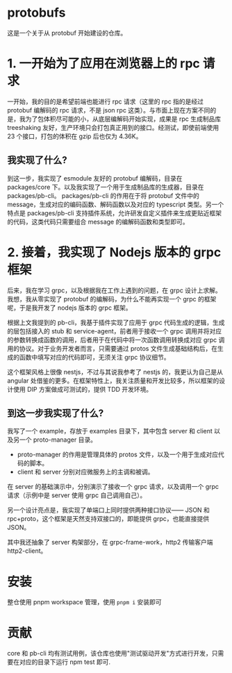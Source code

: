 # protobufs

这是一个关于从 protobuf 开始建设的仓库。

# 1. 一开始为了应用在浏览器上的 rpc 请求

一开始，我的目的是希望前端也能进行 rpc 请求（这里的 rpc 指的是经过 protobuf 编解码的 rpc 请求，不是 json rpc 这类）。与市面上现在方案不同的是，我为了包体积尽可能的小，从底层编解码开始实现，成果是 rpc 生成制品库 treeshaking 友好，生产环境只会打包真正用到的接口。经测试，即使前端使用 23 个接口，打包的体积在 gzip 后也仅为 4.36K。

## 我实现了什么?

到这一步，我实现了 esmodule 友好的 protobuf 编解码，目录在 packages/core 下。以及我实现了一个用于生成制品库的生成器，目录在 packages/pb-cli。
packages/pb-cli 的作用在于将 protobuf 文件中的 message，生成对应的编码函数、解码函数以及对应的 typescript 类型。另一个特点是 packages/pb-cli 支持插件系统，允许研发自定义插件来生成更贴近框架的代码，这类代码只需要组合 message 的编解码函数和类型即可。

# 2. 接着，我实现了 Nodejs 版本的 grpc 框架

后来，我在学习 grpc，以及根据我在工作上遇到的问题，在 grpc 设计上求解。我想，我从零实现了 protobuf 的编解码，为什么不能再实现一个 grpc 的框架呢，于是我开发了 nodejs 版本的 grpc 框架。

根据上文我提到的 pb-cli，我基于插件实现了应用于 grpc 代码生成的逻辑，生成的层包括接入的 stub 和 service-agent，前者用于接收一个 grpc 调用并将对应的参数转换成函数的调用，后者用于在代码中将一次函数调用转换成对应 grpc 调用的协议。对于业务开发者而言，只需要通过 protos 文件生成基础结构后，在生成的函数中填写对应的代码即可，无须关注 grpc 协议细节。

这个框架风格上很像 nestjs，不过与其说我参考了 nestjs 的，我更认为自己是从 angular 处借鉴的更多。在框架特性上，我关注质量和开发比较多，所以框架的设计使用 DIP 方案做成可测试的，提供 TDD 开发环境。

## 到这一步我实现了什么?

我写了一个 example，存放于 examples 目录下，其中包含 server 和 client 以及另一个 proto-manager 目录。

- proto-manager 的作用是管理具体的 protos 文件，以及一个用于生成对应代码的脚本。
- client 和 server 分别对应微服务上的主调和被调。

在 server 的基础演示中，分别演示了接收一个 grpc 请求，以及调用一个 grpc 请求（示例中是 server 使用 grpc 自己调用自己）。

另一个设计亮点是，我实现了单端口上同时提供两种接口协议—— JSON 和 rpc+proto，这个框架是天然支持双接口的，即能提供 grpc，也能直接提供 JSON。

其中我还抽象了 server 构架部分，在 grpc-frame-work，http2 传输客户端 http2-client。

# 安装

整仓使用 pnpm workspace 管理，使用 `pnpm i` 安装即可

# 贡献

core 和 pb-cli 均有测试用例，该仓库也使用"测试驱动开发"方式进行开发，只需要在对应的目录下运行 npm test 即可.
